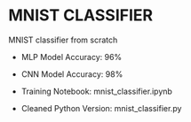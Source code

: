 # MNIST CLASSIFIER
MNIST classifier from scratch

* MLP Model Accuracy: 96%
* CNN Model Accuracy: 98%

* Training Notebook: mnist_classifier.ipynb
* Cleaned Python Version: mnist_classifier.py